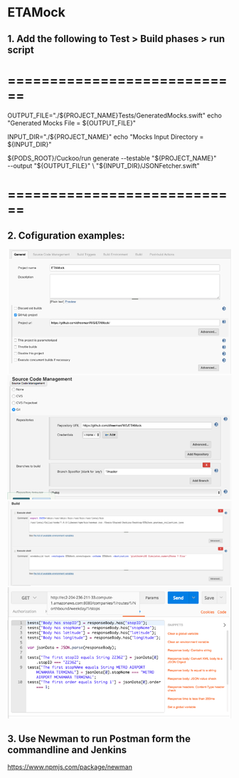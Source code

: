 # ETAMock

## 1. Add the following to Test > Build phases > run script
# ============================
 
 
OUTPUT_FILE="./${PROJECT_NAME}Tests/GeneratedMocks.swift"
echo "Generated Mocks File = ${OUTPUT_FILE}"

INPUT_DIR="./${PROJECT_NAME}"
echo "Mocks Input Directory = ${INPUT_DIR}"

${PODS_ROOT}/Cuckoo/run generate --testable "${PROJECT_NAME}" \
--output "${OUTPUT_FILE}" \
"${INPUT_DIR}/JSONFetcher.swift"
 
 
 # ============================






## 2. Cofiguration examples:

![1](https://github.com/dfreemanRIIS/ETAMock/blob/master/Screen%20Shot%202017-03-28%20at%203.45.03%20PM.png)
![2](https://github.com/dfreemanRIIS/ETAMock/blob/master/Screen%20Shot%202017-03-28%20at%203.45.37%20PM.png)
![3](https://github.com/dfreemanRIIS/ETAMock/blob/master/Screen%20Shot%202017-04-06%20at%2010.29.22%20AM.png)
![4](https://github.com/dfreemanRIIS/ETAMock/blob/master/Screen%20Shot%202017-04-06%20at%208.45.55%20AM.png)

## 3. Use Newman to run Postman form the commandline and Jenkins
https://www.npmjs.com/package/newman
